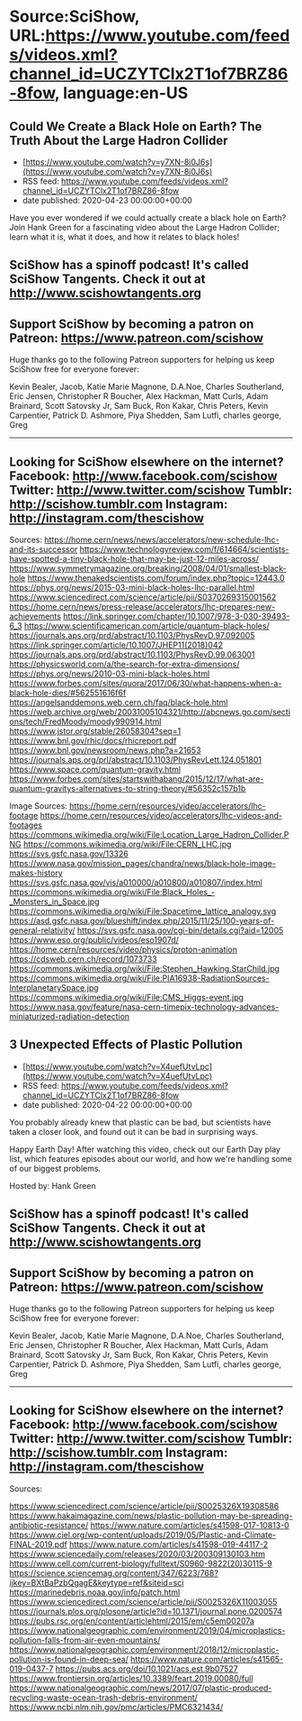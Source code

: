# Source:SciShow, URL:https://www.youtube.com/feeds/videos.xml?channel_id=UCZYTClx2T1of7BRZ86-8fow, language:en-US

## Could We Create a Black Hole on Earth? The Truth About the Large Hadron Collider
 - [https://www.youtube.com/watch?v=y7XN-8i0J6s](https://www.youtube.com/watch?v=y7XN-8i0J6s)
 - RSS feed: https://www.youtube.com/feeds/videos.xml?channel_id=UCZYTClx2T1of7BRZ86-8fow
 - date published: 2020-04-23 00:00:00+00:00

Have you ever wondered if we could actually create a black hole on Earth? Join Hank Green for a fascinating video about the Large Hadron Collider; learn what it is, what it does, and how it relates to black holes! 

SciShow has a spinoff podcast! It's called SciShow Tangents. Check it out at http://www.scishowtangents.org
----------
Support SciShow by becoming a patron on Patreon: https://www.patreon.com/scishow
----------
Huge thanks go to the following Patreon supporters for helping us keep SciShow free for everyone forever:

Kevin Bealer, Jacob, Katie Marie Magnone, D.A.Noe, Charles Southerland, Eric Jensen, Christopher R Boucher, Alex Hackman, Matt Curls, Adam Brainard, Scott Satovsky Jr, Sam Buck, Ron Kakar, Chris Peters, Kevin Carpentier, Patrick D. Ashmore, Piya Shedden, Sam Lutfi, charles george, Greg

----------
Looking for SciShow elsewhere on the internet?
Facebook: http://www.facebook.com/scishow
Twitter: http://www.twitter.com/scishow
Tumblr: http://scishow.tumblr.com
Instagram: http://instagram.com/thescishow
----------
Sources:
https://home.cern/news/news/accelerators/new-schedule-lhc-and-its-successor
https://www.technologyreview.com/f/614664/scientists-have-spotted-a-tiny-black-hole-that-may-be-just-12-miles-across/
https://www.symmetrymagazine.org/breaking/2008/04/01/smallest-black-hole
https://www.thenakedscientists.com/forum/index.php?topic=12443.0
https://phys.org/news/2015-03-mini-black-holes-lhc-parallel.html
https://www.sciencedirect.com/science/article/pii/S0370269315001562
https://home.cern/news/press-release/accelerators/lhc-prepares-new-achievements
https://link.springer.com/chapter/10.1007/978-3-030-39493-6_3
https://www.scientificamerican.com/article/quantum-black-holes/
https://journals.aps.org/prd/abstract/10.1103/PhysRevD.97.092005
https://link.springer.com/article/10.1007/JHEP11(2018)042
https://journals.aps.org/prd/abstract/10.1103/PhysRevD.99.063001
https://physicsworld.com/a/the-search-for-extra-dimensions/
https://phys.org/news/2010-03-mini-black-holes.html
https://www.forbes.com/sites/quora/2017/06/30/what-happens-when-a-black-hole-dies/#562551616f6f
https://angelsanddemons.web.cern.ch/faq/black-hole.html
https://web.archive.org/web/20031005104321/http://abcnews.go.com/sections/tech/FredMoody/moody990914.html
https://www.jstor.org/stable/26058304?seq=1 
https://www.bnl.gov/rhic/docs/rhicreport.pdf
https://www.bnl.gov/newsroom/news.php?a=21653
https://journals.aps.org/prl/abstract/10.1103/PhysRevLett.124.051801
https://www.space.com/quantum-gravity.html
https://www.forbes.com/sites/startswithabang/2015/12/17/what-are-quantum-gravitys-alternatives-to-string-theory/#56352c157b1b

Image Sources:
https://home.cern/resources/video/accelerators/lhc-footage
https://home.cern/resources/video/accelerators/lhc-videos-and-footages
https://commons.wikimedia.org/wiki/File:Location_Large_Hadron_Collider.PNG
https://commons.wikimedia.org/wiki/File:CERN_LHC.jpg
https://svs.gsfc.nasa.gov/13326
https://www.nasa.gov/mission_pages/chandra/news/black-hole-image-makes-history
https://svs.gsfc.nasa.gov/vis/a010000/a010800/a010807/index.html
https://commons.wikimedia.org/wiki/File:Black_Holes_-_Monsters_in_Space.jpg
https://commons.wikimedia.org/wiki/File:Spacetime_lattice_analogy.svg
https://asd.gsfc.nasa.gov/blueshift/index.php/2015/11/25/100-years-of-general-relativity/
https://svs.gsfc.nasa.gov/cgi-bin/details.cgi?aid=12005
https://www.eso.org/public/videos/eso1907d/
https://home.cern/resources/video/physics/proton-animation
https://cdsweb.cern.ch/record/1073733
https://commons.wikimedia.org/wiki/File:Stephen_Hawking.StarChild.jpg
https://commons.wikimedia.org/wiki/File:PIA16938-RadiationSources-InterplanetarySpace.jpg
https://commons.wikimedia.org/wiki/File:CMS_Higgs-event.jpg
https://www.nasa.gov/feature/nasa-cern-timepix-technology-advances-miniaturized-radiation-detection

## 3 Unexpected Effects of Plastic Pollution
 - [https://www.youtube.com/watch?v=X4uefUtvLpc](https://www.youtube.com/watch?v=X4uefUtvLpc)
 - RSS feed: https://www.youtube.com/feeds/videos.xml?channel_id=UCZYTClx2T1of7BRZ86-8fow
 - date published: 2020-04-22 00:00:00+00:00

You probably already knew that plastic can be bad, but scientists have taken a closer look, and found out it can be bad in surprising ways.


Happy Earth Day! After watching this video, check out our Earth Day play list, which features episodes about our world, and how we're handling some of our biggest problems.

Hosted by: Hank Green

SciShow has a spinoff podcast! It's called SciShow Tangents. Check it out at http://www.scishowtangents.org
----------
Support SciShow by becoming a patron on Patreon: https://www.patreon.com/scishow
----------
Huge thanks go to the following Patreon supporters for helping us keep SciShow free for everyone forever:

Kevin Bealer, Jacob, Katie Marie Magnone, D.A.Noe, Charles Southerland, Eric Jensen, Christopher R Boucher, Alex Hackman, Matt Curls, Adam Brainard, Scott Satovsky Jr, Sam Buck, Ron Kakar, Chris Peters, Kevin Carpentier, Patrick D. Ashmore, Piya Shedden, Sam Lutfi, charles george, Greg

----------
Looking for SciShow elsewhere on the internet?
Facebook: http://www.facebook.com/scishow
Twitter: http://www.twitter.com/scishow
Tumblr: http://scishow.tumblr.com
Instagram: http://instagram.com/thescishow
----------
Sources:

https://www.sciencedirect.com/science/article/pii/S0025326X19308586
https://www.hakaimagazine.com/news/plastic-pollution-may-be-spreading-antibiotic-resistance/
https://www.nature.com/articles/s41598-017-10813-0
https://www.ciel.org/wp-content/uploads/2019/05/Plastic-and-Climate-FINAL-2019.pdf
https://www.nature.com/articles/s41598-019-44117-2
https://www.sciencedaily.com/releases/2020/03/200309130103.htm
https://www.cell.com/current-biology/fulltext/S0960-9822(20)30115-9
https://science.sciencemag.org/content/347/6223/768?ijkey=BXtBaPzbQgagE&keytype=ref&siteid=sci
https://marinedebris.noaa.gov/info/patch.html
https://www.sciencedirect.com/science/article/pii/S0025326X11003055
https://journals.plos.org/plosone/article?id=10.1371/journal.pone.0200574
https://pubs.rsc.org/en/content/articlehtml/2015/em/c5em00207a
https://www.nationalgeographic.com/environment/2019/04/microplastics-pollution-falls-from-air-even-mountains/
https://www.nationalgeographic.com/environment/2018/12/microplastic-pollution-is-found-in-deep-sea/
https://www.nature.com/articles/s41565-019-0437-7
https://pubs.acs.org/doi/10.1021/acs.est.9b07527
https://www.frontiersin.org/articles/10.3389/feart.2019.00080/full
https://www.nationalgeographic.com/news/2017/07/plastic-produced-recycling-waste-ocean-trash-debris-environment/
https://www.ncbi.nlm.nih.gov/pmc/articles/PMC6321434/

